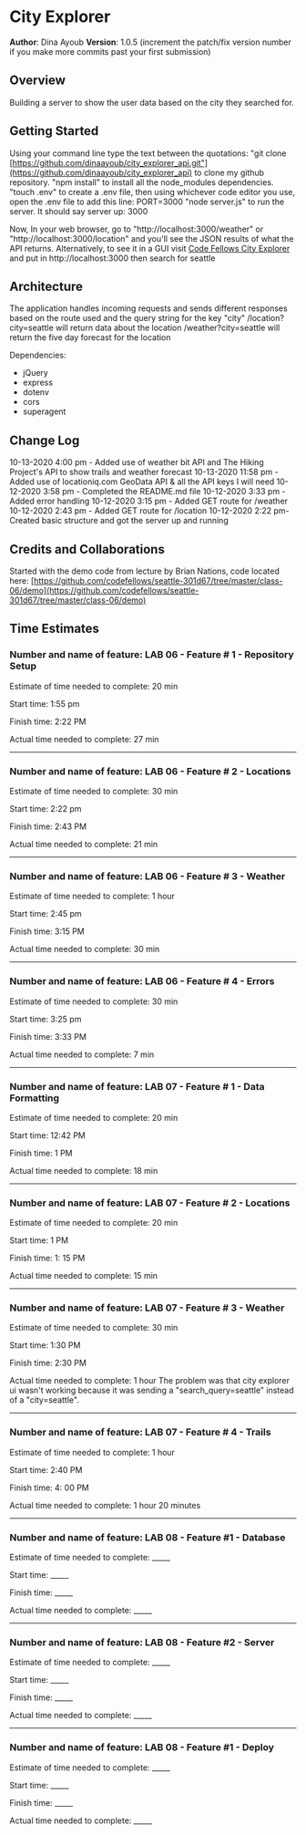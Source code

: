# City Explorer

**Author**: Dina Ayoub
**Version**: 1.0.5 (increment the patch/fix version number if you make more commits past your first submission)

## Overview

Building a server to show the user data based on the city they searched for.

## Getting Started

Using your command line type the text between the quotations:
"git clone [https://github.com/dinaayoub/city_explorer_api.git"](https://github.com/dinaayoub/city_explorer_api) to clone my github repository.
"npm install" to install all the node_modules dependencies.
"touch .env" to create a .env file, then using whichever code editor you use, open the .env file to add this line: PORT=3000
"node server.js" to run the server. It should say server up: 3000

Now, In your web browser, go to "http://localhost:3000/weather" or "http://localhost:3000/location" and you'll see the JSON results of what the API returns.
Alternatively, to see it in a GUI visit [Code Fellows City Explorer](https://codefellows.github.io/code-301-guide/curriculum/city-explorer-app/front-end/) and put in http://localhost:3000 then search for seattle

## Architecture

The application handles incoming requests and sends different responses based on the route used and the query string for the key "city"
/location?city=seattle will return data about the location
/weather?city=seattle will return the five day forecast for the location

Dependencies:

* jQuery
* express
* dotenv
* cors
* superagent

## Change Log
10-13-2020 4:00 pm - Added use of weather bit API and The Hiking Project's API to show trails and weather forecast
10-13-2020 11:58 pm - Added use of locationiq.com GeoData API & all the API keys I will need
10-12-2020 3:58 pm - Completed the README.md file
10-12-2020 3:33 pm - Added error handling
10-12-2020 3:15 pm - Added GET route for /weather
10-12-2020 2:43 pm - Added GET route for /location
10-12-2020 2:22 pm- Created basic structure and got the server up and running

## Credits and Collaborations

Started with the demo code from lecture by Brian Nations, code located here: [https://github.com/codefellows/seattle-301d67/tree/master/class-06/demo](https://github.com/codefellows/seattle-301d67/tree/master/class-06/demo)

## Time Estimates

### Number and name of feature: LAB 06 - Feature # 1 - Repository Setup

Estimate of time needed to complete: 20 min

Start time: 1:55 pm

Finish time: 2:22 PM

Actual time needed to complete: 27 min

---------------------------------------------------------

### Number and name of feature: LAB 06 - Feature # 2 - Locations

Estimate of time needed to complete: 30 min

Start time: 2:22 pm

Finish time: 2:43 PM

Actual time needed to complete: 21 min

---------------------------------------------------------

### Number and name of feature: LAB 06 - Feature # 3 - Weather

Estimate of time needed to complete: 1 hour

Start time: 2:45 pm

Finish time: 3:15 PM

Actual time needed to complete: 30 min

---------------------------------------------------------

### Number and name of feature: LAB 06 - Feature # 4 - Errors

Estimate of time needed to complete: 30 min

Start time: 3:25 pm

Finish time: 3:33 PM

Actual time needed to complete: 7 min

---------------------------------------------------------

### Number and name of feature: LAB 07 - Feature # 1 - Data Formatting

Estimate of time needed to complete: 20 min

Start time: 12:42 PM

Finish time: 1 PM

Actual time needed to complete: 18 min

---------------------------------------------------------

### Number and name of feature: LAB 07 - Feature # 2 - Locations

Estimate of time needed to complete: 20 min

Start time: 1 PM

Finish time: 1: 15 PM

Actual time needed to complete: 15 min

---------------------------------------------------------

### Number and name of feature: LAB 07 - Feature # 3 - Weather

Estimate of time needed to complete: 30 min

Start time: 1:30 PM

Finish time: 2:30 PM

Actual time needed to complete: 1 hour
The problem was that city explorer ui wasn't working because it was sending a "search_query=seattle" instead of a "city=seattle".

---------------------------------------------------------

### Number and name of feature: LAB 07 - Feature # 4 - Trails

Estimate of time needed to complete: 1 hour

Start time: 2:40 PM

Finish time: 4: 00 PM

Actual time needed to complete: 1 hour 20 minutes

---------------------------------------------------------

### Number and name of feature: LAB 08 - Feature #1 - Database

Estimate of time needed to complete: _____

Start time: _____

Finish time: _____

Actual time needed to complete: _____

---------------------------------------------------------

### Number and name of feature: LAB 08 - Feature #2 - Server

Estimate of time needed to complete: _____

Start time: _____

Finish time: _____

Actual time needed to complete: _____

---------------------------------------------------------

### Number and name of feature: LAB 08 - Feature #1 - Deploy

Estimate of time needed to complete: _____

Start time: _____

Finish time: _____

Actual time needed to complete: _____